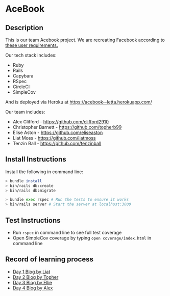 # AceBook

## Description

This is our team Acebook project. We are recreating Facebook according to [these user requirements.](https://trello.com/b/fyDiPy6k/acebook-letta)

Our tech stack includes:
* Ruby
* Rails
* Capybara
* RSpec
* CircleCI
* SimpleCov

And is deployed via Heroku at https://acebook--letta.herokuapp.com/

Our team includes:
* Alex Clifford - https://github.com/clifford2910
* Christopher Barnett - https://github.com/topherb99
* Elise Aston - https://github.com/eliseaston
* Liat Moss - https://github.com/liatmoss
* Tenzin Ball - https://github.com/tenzinball

## Install Instructions

Install the following in command line:
```bash
> bundle install
> bin/rails db:create
> bin/rails db:migrate

> bundle exec rspec # Run the tests to ensure it works
> bin/rails server # Start the server at localhost:3000
```

## Test Instructions

* Run `rspec` in command line to see full test coverage
* Open SimpleCov coverage by typing `open coverage/index.html` in command line

## Record of learning process

* [Day 1 Blog by Liat](https://medium.com/@acebook.makers/creation-of-acebook-5345aa4ef6ab)
* [Day 2 Blog by Topher](https://medium.com/@acebook.makers/setting-up-ci-discovering-devise-103044c0415e)
* [Day 3 Blog by Ellie](https://medium.com/@acebook.makers/day-3-rail-up-for-the-magical-mystery-tour-3a377fbd683b)
* [Day 4 Blog by Alex](https://medium.com/@acebook.makers/please-keep-your-arms-and-legs-inside-the-rollercoaster-at-all-times-enjoy-the-ride-8b7948e5a807)
